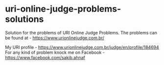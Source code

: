 # uri-online-judge-problems-solutions
Solution for the problems of URI Online Judge Problems.
The problems can be found at - https://www.urionlinejudge.com.br/

My URI profile - https://www.urionlinejudge.com.br/judge/en/profile/184694
For any kind of problem knock me on Facebook - https://www.facebook.com/sakib.ahnaf
